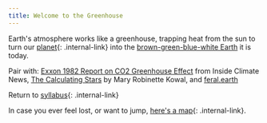 ```yaml
---
title: Welcome to the Greenhouse
---
```


Earth's atmosphere works like a greenhouse, trapping heat from the sun to turn our [planet](/rda/geology/cccf-planet){: .internal-link} into the [brown-green-blue-white Earth](https://www.planetary.org/worlds/pale-blue-dot) it is today.



Pair with: [Exxon 1982 Report on CO2 Greenhouse Effect](https://insideclimatenews.org/documents/1982-exxon-primer-co2-greenhouse-effect/) from Inside Climate News, [The Calculating Stars](https://read.macmillan.com/lp/the-calculating-stars-mary-robinette-kowal/) by Mary Robinette Kowal, and [feral.earth](http://feral.earth/)

Return to [syllabus](/rda/cccf-syllabus){: .internal-link}

In case you ever feel lost, or want to jump, [here's a map](/rda/cccf-map){: .internal-link}.
